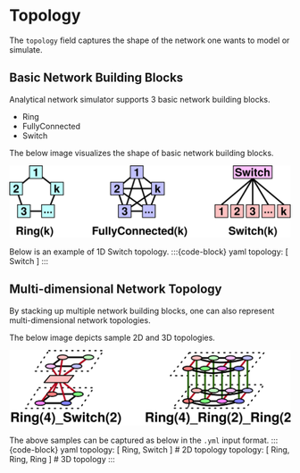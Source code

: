 # Topology

The `topology` field captures the shape of the network one wants to model or simulate.

## Basic Network Building Blocks
Analytical network simulator supports 3 basic network building blocks.
- Ring
- FullyConnected
- Switch

The below image visualizes the shape of basic network building blocks.

![Network Building Blocks](/_static/images/input-format/network-building-blocks.svg)

Below is an example of 1D Switch topology.
:::{code-block} yaml
topology: [ Switch ]
:::

## Multi-dimensional Network Topology
By stacking up multiple network building blocks, one can also represent multi-dimensional network topologies.

The below image depicts sample 2D and 3D topologies.

![Multi-dimensional Network Samples](/_static/images/input-format/multidim-network-example.svg)

The above samples can be captured as below in the `.yml` input format.
:::{code-block} yaml
topology: [ Ring, Switch ]  # 2D topology
topology: [ Ring, Ring, Ring ]  # 3D topology
:::
